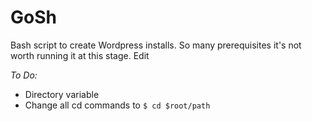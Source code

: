 # GoSh

Bash script to create Wordpress installs.
So many prerequisites it's not worth running it at this stage. Edit

*To Do:*
- Directory variable
- Change all cd commands to  `$ cd $root/path`